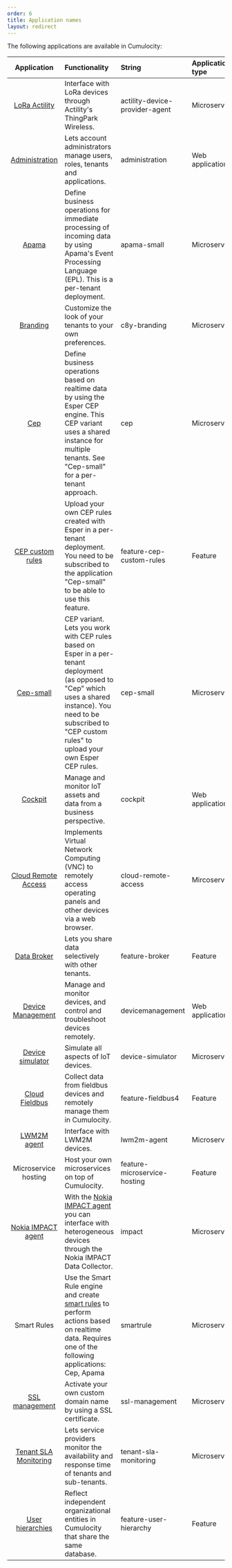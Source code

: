 ```yaml
---
order: 6
title: Application names
layout: redirect
---
```


The following applications are available in Cumulocity:

|Application|Functionality|String|Application type|Availability
|:---:|:---|:---|:---|:---
|[LoRa Actility](/guides/users-guide/optional-services#lora)|Interface with LoRa devices through Actility's ThingPark Wireless.|actility-device-provider-agent|Microservice|Optional service
|[Administration](/guides/users-guide/administration)|Lets account administrators manage users, roles, tenants and applications.|administration|Web application| Standard Edition
|[Apama](/guides/apama)|Define business operations for immediate processing of incoming data by using Apama's Event Processing Language (EPL). This is a per-tenant deployment.|apama-small|Microservice|Optional service
|[Branding](/guides/users-guide/enterprise-edition/branding)|Customize the look of your tenants to your own preferences.|c8y-branding|Microservice|Enterprise Edition
|[Cep](/guides/event-language)|Define business operations based on realtime data by using the Esper CEP engine. This CEP variant uses a shared instance for multiple tenants. See "Cep-small" for a per-tenant approach. |cep|Microservice| Standard Edition
|[CEP custom rules](/guides/event-language)|Upload your own CEP rules created with Esper in a per-tenant deployment. You need to be subscribed to the application "Cep-small" to be able to use this feature.|feature-cep-custom-rules|Feature|Optional service
|[Cep-small](/guides/event-language)|CEP variant. Lets you work with CEP rules based on Esper in a per-tenant deployment (as opposed to "Cep" which uses a shared instance). You need to be subscribed to "CEP custom rules" to upload your own Esper CEP rules. |cep-small|Microservice|Optional service
|[Cockpit](/guides/users-guide/cockpit)|Manage and monitor IoT assets and data from a business perspective.|cockpit|Web application| Standard Edition
|[Cloud Remote Access](/guides/users-guide/optional-services/cloud-remote-access)|Implements Virtual Network Computing (VNC) to remotely access operating panels and other devices via a web browser.|cloud-remote-access|Mircoservice|Optional service
|[Data Broker](/guides/users-guide/enterprise-edition/data-broker)|Lets you share data selectively with other tenants. |feature-broker|Feature|Enterprise Edition
|[Device Management](/guides/users-guide/device-management)| Manage and monitor devices, and control and troubleshoot devices remotely.|devicemanagement|Web application| Standard Edition
|[Device simulator](/guides/users-guide/device-management#simulator)|Simulate all aspects of IoT devices.|device-simulator|Microservice| Standard Edition
|[Cloud Fieldbus](/guides/users-guide/optional-services/cloud-fieldbus)|Collect data from fieldbus devices and remotely manage them in Cumulocity.|feature-fieldbus4|Feature|Optional service
|[LWM2M agent](/guides/users-guide/optional-services#lwm2m)|Interface with LWM2M devices.|lwm2m-agent|Microservice|Optional service
|Microservice hosting|Host your own microservices on top of Cumulocity.|feature-microservice-hosting|Feature|Optional service
|[Nokia IMPACT agent](/guides/users-guide/optional-services#nokia-impact)|With the [Nokia IMPACT agent](/guides/users-guide/optional-services#nokia-impact) you can interface with heterogeneous devices through the Nokia IMPACT Data Collector.|impact|Microservice|Optional service
|Smart Rules| Use the Smart Rule engine and create [smart rules](/guides/users-guide/cockpit#smart-rules) to perform actions based on realtime data. Requires one of the following applications: Cep, Apama|smartrule|Microservice| Standard Edition
|[SSL management](/guides/users-guide/enterprise-edition/customization)|Activate your own custom domain name by using a SSL certificate.|ssl-management|Microservice|Enterprise Edition
|[Tenant SLA Monitoring](/guides/users-guide/optional-services/tenant-sla-monitoring)|Lets service providers monitor the availability and response time of tenants and sub-tenants.|tenant-sla-monitoring|Microservice|Enterprise Edition
|[User hierarchies](/guides/users-guide/enterprise-edition/user-hierarchies)|Reflect independent organizational entities in Cumulocity that share the same database.|feature-user-hierarchy|Feature|Enterprise Edition

